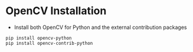 # OpenCV Installation

* Install both OpenCV for Python and the external contribution packages

```
pip install opencv-python
pip install opencv-contrib-python
```


